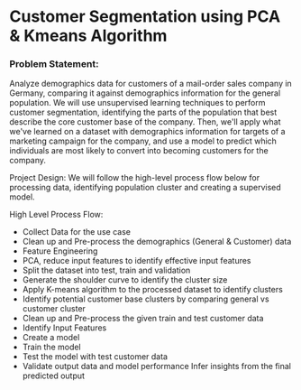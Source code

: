 # Customer Segmentation using PCA & Kmeans Algorithm
### Problem Statement: 
Analyze demographics data for customers of a mail-order sales company in Germany, comparing it against demographics information for the general population. We will use unsupervised learning techniques to perform customer segmentation, identifying the parts of the population that best describe the core customer base of the company. Then, we'll apply what we've learned on a dataset with demographics information for targets of a marketing campaign for the company, and use a model to predict which individuals are most likely to convert into becoming customers for the company. 

Project Design: We will follow the high-level process flow below for processing data, identifying population cluster and creating a supervised model.

High Level Process Flow:
-	Collect Data for the use case
-	Clean up and Pre-process the demographics (General & Customer) data
-	Feature Engineering
-	PCA, reduce input features to identify effective input features
-	Split the dataset into test, train and validation
-	Generate the shoulder curve to identify the cluster size
-	Apply K-means algorithm to the processed dataset to identify clusters
-	Identify potential customer base clusters by comparing general vs customer cluster
-	Clean up and Pre-process the given train and test customer data 
-	Identify Input Features
-	Create a model
-	Train the model
-	Test the model with test customer data
-	Validate output data and model performance
	Infer insights from the final predicted output 
 

